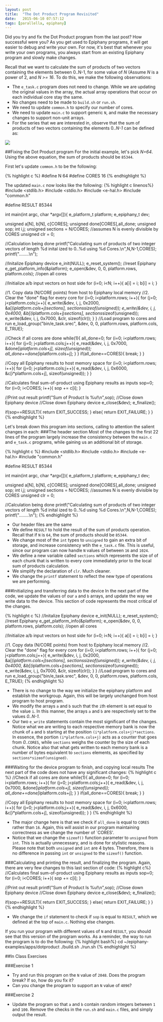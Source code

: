 ```yaml
---
layout: post
title:  "The Dot Product Program Revisited"
date:   2015-06-10 07:57:12
tags: [parallella, epiphany]
---
```

Did you try and fix the Dot Product program from the last post? How successful
were you? As you get used to Epiphany programs, it will get easier to debug 
and write your own. For now, it's best that whenever you write your own 
programs, you always start from an existing Epiphany program and slowly make 
changes. 

Recall that we want to calculate the sum of products of two vectors containing 
the elements between 0..N-1, for some value of *N* (Assume *N* is a power of 2, 
and *N >= 16*. To do this, we make the following observations:

* The `e_task.c` program does not need to change. While we are updating the 
original values in the array, the actual array operations that occur on each 
individual core stay the same.
* No changes need to be made to `build.sh` or `run.sh`.
* We need to update `common.h` to specify our number of cores.
* We need to update `main.c` to support generic `N`, and make the necessary 
changes to support non-unit arrays.
* For the series that we are interested in, observe that the sum of products 
of two vectors containing the elements 0..*N-1* can be defined as: 

![](http://suzannejmatthews.com/images/sop-equation.gif)


##Fixing the Dot Product program
For the initial example, let's pick *N=64*. Using the above equation, the 
sum of products should be `85344`.

First let's update `common.h` to be the following:

{% highlight c %}
#define N 64
#define CORES 16
{% endhighlight %}

The updated `main.c` now looks like the following:
{% highlight c linenos%}
#include <stdlib.h>
#include <stdio.h>
#include <e-hal.h>
#include "common.h"

#define RESULT 85344

int main(int argc, char *argv[]){
  e_platform_t platform;
  e_epiphany_t dev;

  unsigned a[N], b[N], c[CORES];
  unsigned done[CORES],all_done;
  unsigned sop;
  int i,j;
  unsigned sections = N/CORES; //assumes N is evenly divisible by CORES
  unsigned clr = 0;

  //Calculation being done
  printf("Calculating sum of products of two integer vectors of length %d inital
ized to 0..%d using %d Cores.\n",N,N-1,CORES);
  printf("........\n");

  //Initalize Epiphany device
  e_init(NULL);
  e_reset_system();                                      //reset Epiphany
  e_get_platform_info(&platform);
  e_open(&dev, 0, 0, platform.rows, platform.cols); //open all cores

  //Initialize a/b input vectors on host side
  for (i=0; i<N; i++){
    a[i] = i;
    b[i] = i;
  }

  //1. Copy data (N/CORE points) from host to Epiphany local memory
  //2. Clear the "done" flag for every core
  for (i=0; i<platform.rows; i++){
    for (j=0; j<platform.cols;j++){
      e_write(&dev, i, j, 0x2000, &a[(i*platform.cols+j)*sections], sections*sizeof(unsigned));
      e_write(&dev, i, j, 0x4000, &b[(i*platform.cols+j)*sections], sections*sizeof(unsigned));
      e_write(&dev, i, j, 0x7000, &clr, sizeof(clr));
    }
  }
  //Load program to cores and run
  e_load_group("bin/e_task.srec", &dev, 0, 0, platform.rows, platform.cols, E_TRUE);
  
  //Check if all cores are done
  while(1){
    all_done=0;
    for (i=0; i<platform.rows; i++){
      for (j=0; j<platform.cols;j++){
        e_read(&dev, i, j, 0x7000, &done[i*platform.cols+j], sizeof(unsigned));
        all_done+=done[i*platform.cols+j];
      }
    }
    if(all_done==CORES){
      break;
    }
  }

  //Copy all Epiphany results to host memory space
  for (i=0; i<platform.rows; i++){
      for (j=0; j<platform.cols;j++){
        e_read(&dev, i, j, 0x6000, &c[i*platform.cols+j], sizeof(unsigned));
      }
  }

  //Calculates final sum-of-product using Epiphany results as inputs
  sop=0;
  for (i=0; i<CORES; i++){
    sop += c[i];
  }

  //Print out result
  printf("Sum of Product Is %u!\n",sop);
  //Close down Epiphany device
  //Close down Epiphany device
  e_close(&dev);
  e_finalize();

  if(sop==RESULT){
    return EXIT_SUCCESS;
  }
  else{
    return EXIT_FAILURE;
  }
}
{% endhighlight %}

Let's break down this program into sections, calling to attention the salient
changes in each:
###The header section
Most of the changes to the first 22 lines of the program largely increase the 
consistency between the `main.c` and `e_task.c` programs, while gaining us an 
additional bit of storage. 

{% highlight c %}
#include <stdlib.h>
#include <stdio.h>
#include <e-hal.h>
#include "common.h"

#define RESULT 85344

int main(int argc, char *argv[]){
  e_platform_t platform;
  e_epiphany_t dev;

  unsigned a[N], b[N], c[CORES];
  unsigned done[CORES],all_done;
  unsigned sop;
  int i,j;
  unsigned sections = N/CORES; //assumes N is evenly divisible by CORES
  unsigned clr = 0;

  //Calculation being done
  printf("Calculating sum of products of two integer vectors of length %d inital
ized to 0..%d using %d Cores.\n",N,N-1,CORES);
  printf("........\n");
{% endhighlight %}

* Our header files are the same
* We define `RESULT` to hold the result of the sum of products operation. Recall 
that if `N` is `64`, the sum of products should be `85344`. 
* We change most of the `int` types to `unsigned` to gain an extra bit of storage, 
and increase consistency wtih the `e_task.c` file. This is useful, since our 
program can now handle `N` values of between `16` and `1024`. 
* We define a new variable called `sections` which represents the size of of 
each chunk that is written to every core immediately prior to the local sum of 
products calculation. 
* We simplify the declaration of `clr`. Much cleaner.
* We change the `printf` statement to reflect the new type of operations we are 
performing.

###Initializing and transferring data to the device
In the next part of the code, we update the values of our `a` and `b` arrays, 
and update the way we write data to the device. This section of code represents 
the most critical of the changes.

{% highlight c %}
  //Initalize Epiphany device
  e_init(NULL);
  e_reset_system();                                      //reset Epiphany
  e_get_platform_info(&platform);
  e_open(&dev, 0, 0, platform.rows, platform.cols); //open all cores

  //Initialize a/b input vectors on host side
  for (i=0; i<N; i++){
    a[i] = i;
    b[i] = i;
  }

  //1. Copy data (N/CORE points) from host to Epiphany local memory
  //2. Clear the "done" flag for every core
  for (i=0; i<platform.rows; i++){
    for (j=0; j<platform.cols;j++){
      e_write(&dev, i, j, 0x2000, &a[(i*platform.cols+j)*sections], sections*sizeof(unsigned));
      e_write(&dev, i, j, 0x4000, &b[(i*platform.cols+j)*sections], sections*sizeof(unsigned));
      e_write(&dev, i, j, 0x7000, &clr, sizeof(clr));
    }
  }
  //Load program to cores and run
  e_load_group("bin/e_task.srec", &dev, 0, 0, platform.rows, platform.cols, E_TRUE);
{% endhighlight %}

* There is no change to the way we initialize the epiphany platform and establish 
the workgroup. Again, this will be largely unchanged from host program to host 
program.
* We modify the arrays `a` and `b` such that the `i`th element is set equal to 
the value `i`. In this manner, the arrays `a` and `b` are respectively set to 
the values *0..N-1*. 
* Our two `e_write` statements contain the most significant of the changes. 
Notice what we are writing to each respective memory bank is now the chunk of 
`a` and `b` starting at the position `(i*platform.cols+j)*sections`. In 
essence, the portion `(i*platform.cols+j)` acts as a counter that goes from 
*0..*`CORES`, while `sections` weighs the counter by the size of each chunk. 
Notice also that what gets written to each memory bank is a number of bytes
equivalent to `sections` elements, as specified by `sections*sizeof(unsigned)`. 
  

###Waiting for the device program to finish, and copying local results 
The next part of the code does not have any significant changes:
{% highlight c %}
  //Check if all cores are done
  while(1){
    all_done=0;
    for (i=0; i<platform.rows; i++){
      for (j=0; j<platform.cols;j++){
        e_read(&dev, i, j, 0x7000, &done[i*platform.cols+j], sizeof(unsigned));
        all_done+=done[i*platform.cols+j];
      }
    }
    if(all_done==CORES){
      break;
    }
  }

  //Copy all Epiphany results to host memory space
  for (i=0; i<platform.rows; i++){
      for (j=0; j<platform.cols;j++){
        e_read(&dev, i, j, 0x6000, &c[i*platform.cols+j], sizeof(unsigned));
      }
  }
{% endhighlight %}

* The major change here is that we check if `all_done` is equal to `CORES` 
rather than `16`. Again, this will assist in our program maintaining correctness 
as we change the number of `CORES'. 
* Notice that we change the `sizeof()` function parameter to `unsigned` from 
`int`. This is actually unnecessary, and is done for stylistic reasons. Please 
note that both `unsigned` and `int` are 4 bytes. Therefore, there is no difference 
in passing `int` or `unsigned` to the `sizeof()` function.

###Calculating and printing the result, and finalizing the program.
Again, there are very few changes to this last section of code:
{% highlight c%}
  //Calculates final sum-of-product using Epiphany results as inputs
  sop=0;
  for (i=0; i<CORES; i++){
    sop += c[i];
  }

  //Print out result
  printf("Sum of Product Is %u!\n",sop);
  //Close down Epiphany device
  //Close down Epiphany device
  e_close(&dev);
  e_finalize();

  if(sop==RESULT){
    return EXIT_SUCCESS;
  }
  else{
    return EXIT_FAILURE;
  }
}
{% endhighlight %}

* We change the `if` statement to check if `sop` is equal to `RESULT`, which 
we defined at the top of `main.c`. Nothing else changes.

If you run your program with different values of `N` and `RESULT`, you should 
see that this version of the program works. As a reminder, the way to run 
the program is to do the following:
{% highlight bash%}
cd ~/epiphany-examples/apps/dotproduct
./build.sh
./run.sh
{% endhighlight %}

##In Class Exercises

###Exercise 1
* Try and run this program on the `N` value of `2048`. Does the program break? 
If so, how do you fix it?
* Can you change the program to support an `N` value of `4096`? 

###Exercise 2 
* Update the program so that `a` and `b` contain random integers between `1` and 
`100`. Remove the checks in the `run.sh` and `main.c` files, and simply output 
the result.
